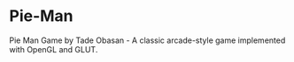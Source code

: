 # Pie-Man
Pie Man Game by Tade Obasan - A classic arcade-style game implemented with OpenGL and GLUT.
